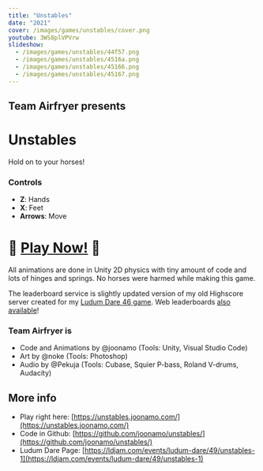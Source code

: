 ```yaml
---
title: "Unstables"
date: "2021"
cover: /images/games/unstables/cover.png
youtube: 3WS8plVPVrw
slideshow:
  - /images/games/unstables/44f57.png
  - /images/games/unstables/4516a.png
  - /images/games/unstables/45166.png
  - /images/games/unstables/45167.png
---
```

## Team Airfryer presents

# Unstables
Hold on to your horses!

### Controls
- **Z**: Hands
- **X**: Feet
- **Arrows**: Move

# 🐴 [Play Now!](https://unstables.joonamo.com/) 🐴

All animations are done in Unity 2D physics with tiny amount of code and lots of hinges and springs. No horses were harmed while making this game.

The leaderboard service is slightly updated version of my old Highscore server created for my [Ludum Dare 46 game](https://ldjam.com/events/ludum-dare/46/conways-garden-life). Web leaderboards [also available](https://unstables.joonamo.com/scores/)!

### Team Airfryer is
- Code and Animations by @joonamo (Tools: Unity, Visual Studio Code)
- Art by @noke (Tools: Photoshop)
- Audio by @Pekuja (Tools: Cubase, Squier P-bass, Roland V-drums, Audacity)

## More info
- Play right here: [https://unstables.joonamo.com/](https://unstables.joonamo.com/)
- Code in Github: [https://github.com/joonamo/unstables/](https://github.com/joonamo/unstables/)
- Ludum Dare Page: [https://ldjam.com/events/ludum-dare/49/unstables-1](https://ldjam.com/events/ludum-dare/49/unstables-1)
